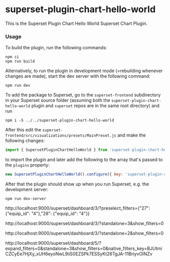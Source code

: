 # superset-plugin-chart-hello-world

This is the Superset Plugin Chart Hello World Superset Chart Plugin.

### Usage

To build the plugin, run the following commands:

```
npm ci
npm run build
```

Alternatively, to run the plugin in development mode (=rebuilding whenever changes are made), start the dev server with the following command:

```
npm run dev
```

To add the package to Superset, go to the `superset-frontend` subdirectory in your Superset source folder (assuming both the `superset-plugin-chart-hello-world` plugin and `superset` repos are in the same root directory) and run
```
npm i -S ../../superset-plugin-chart-hello-world
```

After this edit the `superset-frontend/src/visualizations/presets/MainPreset.js` and make the following changes:

```js
import { SupersetPluginChartHelloWorld } from 'superset-plugin-chart-hello-world';
```

to import the plugin and later add the following to the array that's passed to the `plugins` property:
```js
new SupersetPluginChartHelloWorld().configure({ key: 'superset-plugin-chart-hello-world' }),
```

After that the plugin should show up when you run Superset, e.g. the development server:

```
npm run dev-server
```





http://localhost:9000/superset/dashboard/3/?preselect_filters={"27": {"equip_id": "4"},"28": {"equip_id": "4"}}

http://localhost:9000/superset/dashboard/3/?standalone=3&show_filters=0

http://localhost:9000/superset/dashboard/3/?standalone=2&show_filters=0

http://localhost:9000/superset/dashboard/5/?expand_filters=0&standalone=3&show_filters=0&native_filters_key=BJUtmiCZCyEe7HjXy_xUH6eyoNwL9iiS0EZSPk7ESSyKt26TgJA-11BriyvOINZv